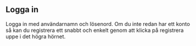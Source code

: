 Logga in
--------

Logga in med användarnamn och lösenord.  Om du inte redan har ett konto så kan du registrera ett snabbt och enkelt genom att klicka på registrera uppe i det högra hörnet.

